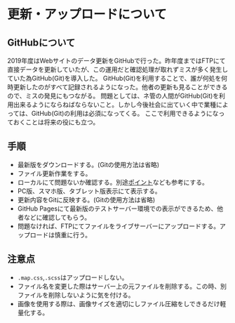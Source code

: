 

# 更新・アップロードについて
## GitHubについて
2019年度はWebサイトのデータ更新をGitHubで行った。昨年度まではFTPにて直接データを更新していたが、この運用だと確認処理が取れずミスが多く発生していた為GitHub(Git)を導入した。
GitHub(Git)を利用することで、誰が何処を何時更新したのがすべて記録されるようになった。他者の更新も見ることができるので、ミスの発見にもつながる。
問題としては、ネ管の人間がGitHub(Git)を利用出来るようにならねばならないこと。しかし今後社会に出ていく中で業種によっては、GitHub(Git)の利用は必須になってくる。
ここで利用できるようになっておくことは将来の役にも立つ。

## 手順
- 最新版をダウンロードする。(Gitの使用方法は省略)
- ファイル更新作業をする。
- ローカルにて問題ないか確認する。別途[ポイント](point.html)なども参考にする。
- PC版、スマホ版、タブレット版表示にて表示する。
- 更新内容をGitに反映する。(Gitの使用方法は省略)
- GitHub Pagesにて最新版のテストサーバー環境での表示ができるため、他者などに確認してもらう。
- 問題なければ、FTPにてファイルをライブサーバーにアップロードする。アップロードは慎重に行う。

## 注意点
- `.map.css`,`.scss`はアップロードしない。
- ファイル名を変更した際はサーバー上の元ファイルを削除する。この時、別ファイルを削除しないように気を付ける。
- 画像を使用する際は、画像サイズを適切にしファイル圧縮をしできるだけ軽量化する。